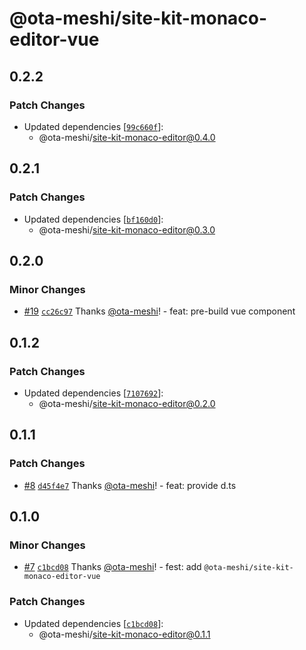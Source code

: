 # @ota-meshi/site-kit-monaco-editor-vue

## 0.2.2

### Patch Changes

- Updated dependencies [[`99c660f`](https://github.com/ota-meshi/site-kit/commit/99c660f3d9f835c5fc3d6f76b6611cc698f039bd)]:
  - @ota-meshi/site-kit-monaco-editor@0.4.0

## 0.2.1

### Patch Changes

- Updated dependencies [[`bf160d0`](https://github.com/ota-meshi/site-kit/commit/bf160d0721ae6252a2fe0401becfd5b61293ab2f)]:
  - @ota-meshi/site-kit-monaco-editor@0.3.0

## 0.2.0

### Minor Changes

- [#19](https://github.com/ota-meshi/site-kit/pull/19) [`cc26c97`](https://github.com/ota-meshi/site-kit/commit/cc26c97aebe2f11db63d6a05040d52c661262490) Thanks [@ota-meshi](https://github.com/ota-meshi)! - feat: pre-build vue component

## 0.1.2

### Patch Changes

- Updated dependencies [[`7107692`](https://github.com/ota-meshi/site-kit/commit/710769237fcfa3b69b3deba465fe412a5e4b8b4a)]:
  - @ota-meshi/site-kit-monaco-editor@0.2.0

## 0.1.1

### Patch Changes

- [#8](https://github.com/ota-meshi/site-kit/pull/8) [`d45f4e7`](https://github.com/ota-meshi/site-kit/commit/d45f4e7935eac91ccb319e39b64da8c6804f7e69) Thanks [@ota-meshi](https://github.com/ota-meshi)! - feat: provide d.ts

## 0.1.0

### Minor Changes

- [#7](https://github.com/ota-meshi/site-kit/pull/7) [`c1bcd08`](https://github.com/ota-meshi/site-kit/commit/c1bcd08d31bbc4b9ac5abeb837038e363e425d1c) Thanks [@ota-meshi](https://github.com/ota-meshi)! - fest: add `@ota-meshi/site-kit-monaco-editor-vue`

### Patch Changes

- Updated dependencies [[`c1bcd08`](https://github.com/ota-meshi/site-kit/commit/c1bcd08d31bbc4b9ac5abeb837038e363e425d1c)]:
  - @ota-meshi/site-kit-monaco-editor@0.1.1
